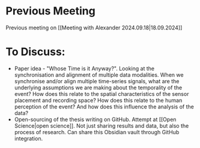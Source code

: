 # **Previous Meeting**

Previous meeting on [[Meeting with Alexander 2024.09.18|18.09.2024]]

# **To Discuss:**

- Paper idea - "Whose Time is it Anyway?". Looking at the synchronisation and alignment of multiple data modalities. When we synchronise and/or align multiple time-series signals, what are the underlying assumptions we are making about the temporality of the event? How does this relate to the spatial characteristics of the sensor placement and recording space? How does this relate to the human perception of the event? And how does this influence the analysis of the data?
- Open-sourcing of the thesis writing on GitHub. Attempt at [[Open Science|open science]]. Not just sharing results and data, but also the process of research. Can share this Obsidian vault through GitHub integration.